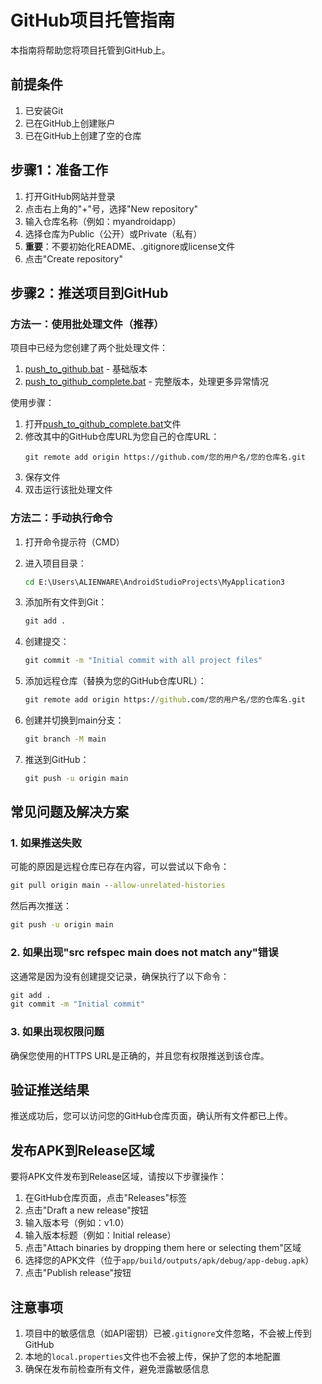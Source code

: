 # GitHub项目托管指南

本指南将帮助您将项目托管到GitHub上。

## 前提条件

1. 已安装Git
2. 已在GitHub上创建账户
3. 已在GitHub上创建了空的仓库

## 步骤1：准备工作

1. 打开GitHub网站并登录
2. 点击右上角的"+"号，选择"New repository"
3. 输入仓库名称（例如：myandroidapp）
4. 选择仓库为Public（公开）或Private（私有）
5. **重要**：不要初始化README、.gitignore或license文件
6. 点击"Create repository"

## 步骤2：推送项目到GitHub

### 方法一：使用批处理文件（推荐）

项目中已经为您创建了两个批处理文件：
1. [push_to_github.bat](file:///E:/Users/ALIENWARE/AndroidStudioProjects/MyApplication3/push_to_github.bat) - 基础版本
2. [push_to_github_complete.bat](file:///E:/Users/ALIENWARE/AndroidStudioProjects/MyApplication3/push_to_github_complete.bat) - 完整版本，处理更多异常情况

使用步骤：
1. 打开[push_to_github_complete.bat](file:///E:/Users/ALIENWARE/AndroidStudioProjects/MyApplication3/push_to_github_complete.bat)文件
2. 修改其中的GitHub仓库URL为您自己的仓库URL：
   ```batch
   git remote add origin https://github.com/您的用户名/您的仓库名.git
   ```
3. 保存文件
4. 双击运行该批处理文件

### 方法二：手动执行命令

1. 打开命令提示符（CMD）
2. 进入项目目录：
   ```cmd
   cd E:\Users\ALIENWARE\AndroidStudioProjects\MyApplication3
   ```

3. 添加所有文件到Git：
   ```cmd
   git add .
   ```

4. 创建提交：
   ```cmd
   git commit -m "Initial commit with all project files"
   ```

5. 添加远程仓库（替换为您的GitHub仓库URL）：
   ```cmd
   git remote add origin https://github.com/您的用户名/您的仓库名.git
   ```

6. 创建并切换到main分支：
   ```cmd
   git branch -M main
   ```

7. 推送到GitHub：
   ```cmd
   git push -u origin main
   ```

## 常见问题及解决方案

### 1. 如果推送失败

可能的原因是远程仓库已存在内容，可以尝试以下命令：
```cmd
git pull origin main --allow-unrelated-histories
```
然后再次推送：
```cmd
git push -u origin main
```

### 2. 如果出现"src refspec main does not match any"错误

这通常是因为没有创建提交记录，确保执行了以下命令：
```cmd
git add .
git commit -m "Initial commit"
```

### 3. 如果出现权限问题

确保您使用的HTTPS URL是正确的，并且您有权限推送到该仓库。

## 验证推送结果

推送成功后，您可以访问您的GitHub仓库页面，确认所有文件都已上传。

## 发布APK到Release区域

要将APK文件发布到Release区域，请按以下步骤操作：

1. 在GitHub仓库页面，点击"Releases"标签
2. 点击"Draft a new release"按钮
3. 输入版本号（例如：v1.0）
4. 输入版本标题（例如：Initial release）
5. 点击"Attach binaries by dropping them here or selecting them"区域
6. 选择您的APK文件（位于`app/build/outputs/apk/debug/app-debug.apk`）
7. 点击"Publish release"按钮

## 注意事项

1. 项目中的敏感信息（如API密钥）已被`.gitignore`文件忽略，不会被上传到GitHub
2. 本地的`local.properties`文件也不会被上传，保护了您的本地配置
3. 确保在发布前检查所有文件，避免泄露敏感信息